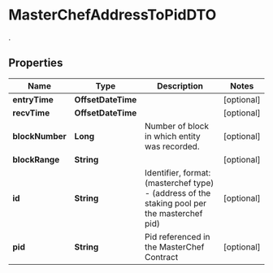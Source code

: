 

# MasterChefAddressToPidDTO

.

## Properties

Name | Type | Description | Notes
------------ | ------------- | ------------- | -------------
**entryTime** | **OffsetDateTime** |  |  [optional]
**recvTime** | **OffsetDateTime** |  |  [optional]
**blockNumber** | **Long** | Number of block in which entity was recorded. |  [optional]
**blockRange** | **String** |  |  [optional]
**id** | **String** | Identifier, format: (masterchef type) - (address of the staking pool per the masterchef pid) |  [optional]
**pid** | **String** | Pid referenced in the MasterChef Contract |  [optional]



